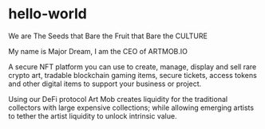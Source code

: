 # hello-world

We are The Seeds that Bare the Fruit that Bare the CULTURE

My name is Major Dream, I am the CEO of ARTMOB.IO

A secure NFT platform you can use to create, manage, display and sell rare crypto art, 
tradable blockchain gaming items, secure tickets, access tokens and other digital items to support your business or project. 

Using our DeFi protocol Art Mob creates liquidity for the traditional collectors with large expensive collections; while allowing emerging artists to tether the artist liquidity to unlock intrinsic value. 
